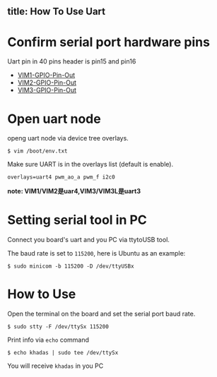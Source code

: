 title: How To Use Uart
---

# Confirm serial port hardware pins

Uart pin in 40 pins header is pin15 and pin16

* [VIM1-GPIO-Pin-Out](/vim1/index.html#GPIO-Pin-Out)
* [VIM2-GPIO-Pin-Out](/vim2/#GPIO-Pinout)
* [VIM3-GPIO-Pin-Out](/vim3/#GPIO-Pinout)

# Open uart node

openg uart node via device tree overlays.

```shell
$ vim /boot/env.txt
```

Make sure UART is in the overlays list (default is enable).

```shell
overlays=uart4 pwm_ao_a pwm_f i2c0
```

**note: VIM1/VIM2是uar4,VIM3/VIM3L是uart3**

# Setting serial tool in PC

Connect you board's uart and you PC via ttytoUSB tool.

The baud rate is set to `115200`, here is Ubuntu as an example:

```shell
$ sudo minicom -b 115200 -D /dev/ttyUSBx
```


# How to Use

Open the terminal on the board and set the serial port baud rate.

```shell
$ sudo stty -F /dev/ttySx 115200
```

Print info via `echo` command

```shell
$ echo khadas | sudo tee /dev/ttySx
```

You will receive `khadas` in you PC



